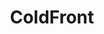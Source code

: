 ---
layout: default
title: ColdFront
services: [ "Code of Conduct" ]
site: https://2018.coldfront.co/
city: Copenhagen, Denmark
from: 2018-11-14
to: 2018-11-16
---